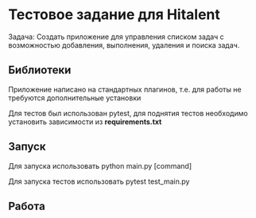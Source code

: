 # Тестовое задание для Hitalent

Задача: Создать  приложение  для  управления  списком  задач  с  возможностью добавления, выполнения, удаления и поиска задач.

## Библиотеки

Приложение написано на стандартных плагинов, т.е. для работы не требуются дополнительные установки

Для тестов был использован pytest, для поднятия тестов необходимо установить зависимости из __requirements.txt__

## Запуск

Для запуска использовать python main.py [command]

Для запуска тестов использовать pytest test_main.py

## Работа 



